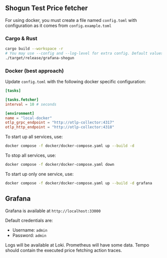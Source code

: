 ## Shogun Test Price fetcher

For using docker, you must create a file named `config.toml` with configuration as it comes from `config.example.toml`

### Cargo & Rust
```bash
cargo build --workspace -r
# You may use --config and --log-level for extra config. Default values are `config.toml` and `INFO` respectively.
./target/release/grafana-shogun
```

### Docker (best approach)
Update `config.toml` with the following docker specific configuration:
```toml
[tasks]

[tasks.fetcher] 
interval = 10 # seconds

[environment]
name = "local-docker"
otlp_grpc_endpoint = "http://otlp-collector:4317"
otlp_http_endpoint = "http://otlp-collector:4318"
```

To start up all services, use:
```bash
docker compose -f docker/docker-compose.yaml up --build -d
```

To stop all services, use:
```bash
docker compose -f docker/docker-compose.yaml down
```

To start up only one service, use:
```bash
docker compose -f docker/docker-compose.yaml up --build -d grafana
```
## Grafana

Grafana is available at `http://localhost:33000`

Default credentials are:
- Username: `admin`
- Password: `admin`

Logs will be available at Loki.
Prometheus will have some data.
Tempo should contain the executed price fetching action traces.